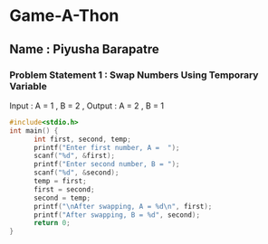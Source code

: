 # Game-A-Thon
## Name : Piyusha Barapatre
### Problem Statement 1 : Swap Numbers Using Temporary Variable
Input : A = 1 , B = 2 , Output : A = 2 , B = 1

```c
#include<stdio.h>
int main() {
      int first, second, temp;
      printf("Enter first number, A =  ");
      scanf("%d", &first);
      printf("Enter second number, B = ");
      scanf("%d", &second);
      temp = first;
      first = second;
      second = temp;
      printf("\nAfter swapping, A = %d\n", first);
      printf("After swapping, B = %d", second);
      return 0;
}
```


